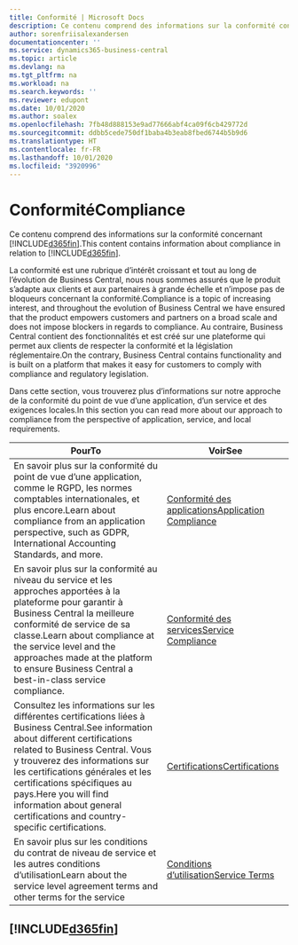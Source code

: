 ```yaml
---
title: Conformité | Microsoft Docs
description: Ce contenu comprend des informations sur la conformité concernant Business Central.
author: sorenfriisalexandersen
documentationcenter: ''
ms.service: dynamics365-business-central
ms.topic: article
ms.devlang: na
ms.tgt_pltfrm: na
ms.workload: na
ms.search.keywords: ''
ms.reviewer: edupont
ms.date: 10/01/2020
ms.author: soalex
ms.openlocfilehash: 7fb48d888153e9ad77666abf4ca09f6cb429772d
ms.sourcegitcommit: ddbb5cede750df1baba4b3eab8fbed6744b5b9d6
ms.translationtype: HT
ms.contentlocale: fr-FR
ms.lasthandoff: 10/01/2020
ms.locfileid: "3920996"
---
```

# <a name="compliance"></a><span data-ttu-id="79110-103">Conformité</span><span class="sxs-lookup"><span data-stu-id="79110-103">Compliance</span></span>

<span data-ttu-id="79110-104">Ce contenu comprend des informations sur la conformité concernant [!INCLUDE[d365fin](../includes/d365fin_md.md)].</span><span class="sxs-lookup"><span data-stu-id="79110-104">This content contains information about compliance in relation to [!INCLUDE[d365fin](../includes/d365fin_md.md)].</span></span>  

<span data-ttu-id="79110-105">La conformité est une rubrique d’intérêt croissant et tout au long de l’évolution de Business Central, nous nous sommes assurés que le produit s’adapte aux clients et aux partenaires à grande échelle et n’impose pas de bloqueurs concernant la conformité.</span><span class="sxs-lookup"><span data-stu-id="79110-105">Compliance is a topic of increasing interest, and throughout the evolution of Business Central we have ensured that the product empowers customers and partners on a broad scale and does not impose blockers in regards to compliance.</span></span> <span data-ttu-id="79110-106">Au contraire, Business Central contient des fonctionnalités et est créé sur une plateforme qui permet aux clients de respecter la conformité et la législation réglementaire.</span><span class="sxs-lookup"><span data-stu-id="79110-106">On the contrary, Business Central contains functionality and is built on a platform that makes it easy for customers to comply with compliance and regulatory legislation.</span></span>

<span data-ttu-id="79110-107">Dans cette section, vous trouverez plus d’informations sur notre approche de la conformité du point de vue d’une application, d’un service et des exigences locales.</span><span class="sxs-lookup"><span data-stu-id="79110-107">In this section you can read more about our approach to compliance from the perspective of application, service, and local  requirements.</span></span>

|<span data-ttu-id="79110-108">**Pour**</span><span class="sxs-lookup"><span data-stu-id="79110-108">**To**</span></span>|<span data-ttu-id="79110-109">**Voir**</span><span class="sxs-lookup"><span data-stu-id="79110-109">**See**</span></span>|  
|------------|-------------|  
|<span data-ttu-id="79110-110">En savoir plus sur la conformité du point de vue d’une application, comme le RGPD, les normes comptables internationales, et plus encore.</span><span class="sxs-lookup"><span data-stu-id="79110-110">Learn about compliance from an application perspective, such as GDPR, International Accounting Standards, and more.</span></span>|[<span data-ttu-id="79110-111">Conformité des applications</span><span class="sxs-lookup"><span data-stu-id="79110-111">Application Compliance</span></span>](compliance-application-compliance.md)|  
|<span data-ttu-id="79110-112">En savoir plus sur la conformité au niveau du service et les approches apportées à la plateforme pour garantir à Business Central la meilleure conformité de service de sa classe.</span><span class="sxs-lookup"><span data-stu-id="79110-112">Learn about compliance at the service level and the approaches made at the platform to ensure Business Central a best-in-class service compliance.</span></span>|[<span data-ttu-id="79110-113">Conformité des services</span><span class="sxs-lookup"><span data-stu-id="79110-113">Service Compliance</span></span>](compliance-service-compliance.md)|  
|<span data-ttu-id="79110-114">Consultez les informations sur les différentes certifications liées à Business Central.</span><span class="sxs-lookup"><span data-stu-id="79110-114">See information about different certifications related to Business Central.</span></span> <span data-ttu-id="79110-115">Vous y trouverez des informations sur les certifications générales et les certifications spécifiques au pays.</span><span class="sxs-lookup"><span data-stu-id="79110-115">Here you will find information about general certifications and country-specific certifications.</span></span>|[<span data-ttu-id="79110-116">Certifications</span><span class="sxs-lookup"><span data-stu-id="79110-116">Certifications</span></span>](compliance-certifications.md)|  
|<span data-ttu-id="79110-117">En savoir plus sur les conditions du contrat de niveau de service et les autres conditions d’utilisation</span><span class="sxs-lookup"><span data-stu-id="79110-117">Learn about the service level agreement terms and other terms for the service</span></span>|[<span data-ttu-id="79110-118">Conditions d’utilisation</span><span class="sxs-lookup"><span data-stu-id="79110-118">Service Terms</span></span>](compliance-service-compliance.md#service-terms)|  

## [!INCLUDE[d365fin](../includes/free_trial_md.md)]  
